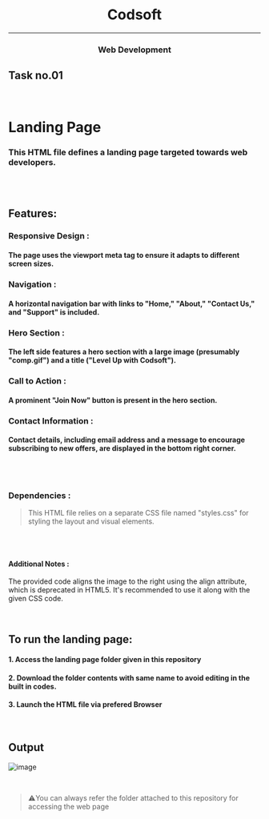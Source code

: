 <h1 align="center"> Codsoft </h1> 
<hr>

<h3 align="center">Web Development </h3>

## Task no.01
<br>

# Landing Page

### This HTML file defines a landing page targeted towards web developers.
<br>
<br>

## Features:

### Responsive Design : 
#### The page uses the viewport meta tag to ensure it adapts to different screen sizes.
### Navigation : 
#### A horizontal navigation bar with links to "Home," "About," "Contact Us," and "Support" is included.
### Hero Section :
#### The left side features a hero section with a large image (presumably "comp.gif") and a title ("Level Up with Codsoft").
### Call to Action : 
#### A prominent "Join Now" button is present in the hero section.
### Contact Information : 
#### Contact details, including email address and a message to encourage subscribing to new offers, are displayed in the bottom right corner.

<br>
<br>

###  Dependencies :

> This HTML file relies on a separate CSS file named "styles.css" for styling the layout and visual elements.

<br>
<br>

#### Additional Notes :

The provided code aligns the image to the right using the align attribute, which is deprecated in HTML5. It's recommended to use it along with the given CSS code.

<br>



## To run the landing page:


#### 1. Access the landing page folder given in this repository

#### 2. Download the folder contents with same name to avoid editing in the built in codes.

#### 3. Launch the HTML file via prefered Browser

<br>

## Output

![image](https://github.com/PSriVarshan/Codsoft_taskno1/assets/114944059/156b7fe6-78a5-4cee-99b4-a2c5febbbab7)

<br>

> ⚠️You can always refer the folder attached to this repository for accessing the web page

<br>

